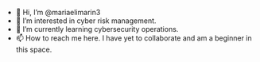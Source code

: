 - 👋 Hi, I’m @mariaelimarin3
- 👀 I’m interested in cyber risk management.
- 🌱 I’m currently learning cybersecurity operations.
- 📫 How to reach me here. I have yet to collaborate and am a beginner in this space.
